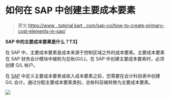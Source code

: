 # 如何在 SAP 中创建主要成本要素

> 原文:[https://www . tutorial kart . com/sap-co/how-to-create-primary-cost-elements-in-sap/](https://www.tutorialkart.com/sap-co/how-to-create-primary-cost-elements-in-sap/)

**SAP 中的主要成本要素是什么？T3】**

在 SAP 中，主要成本要素是成本来源于控制区域之外的成本要素。主要成本要素在 SAP 财务会计模块中被称为总账(G/L)。在 SAP 中创建主要成本要素时，必须创建 G/L 帐户。

在 [SAP](https://www.tutorialkart.com/sap/what-is-sap-definition-of-erp-sap-systems/) 中定义主要成本要素或收入成本要素之前，您需要在会计科目表中创建 G/L 会计。通过分配主要成本要素类别，总帐科目被转换为主要成本要素。

[![](../Images/925da31b32d6bc3827932f6c8afb11bb.png)](https://www.tutorialkart.com/)